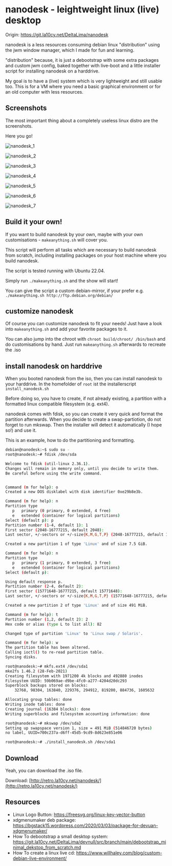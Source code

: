# nanodesk - leightweight linux (live) desktop

Origin: https://git.la10cy.net/DeltaLima/nanodesk

nanodesk is a less resources consuming debian linux "distribution" using the
jwm window manager, which I made for fun and learning.

"distribution" because, it is just a debootstrap with some extra packages and
custom jwm config, baked together with live-boot and a little installer script
for installing nanodesk on a harddrive.

My goal is to have a (live) system which is very lightweight and still usable too.
This is for a VM where you need a basic graphical environment or for an old computer
with less resources.

## Screenshots

The most important thing about a completely useless linux distro are the screenshots.

Here you go!


![nanodesk_1](screenshots/nanodesk_1.png)

![nanodesk_2](screenshots/nanodesk_2.png)

![nanodesk_3](screenshots/nanodesk_3.png)

![nanodesk_4](screenshots/nanodesk_4.png)

![nanodesk_5](screenshots/nanodesk_5.png)

![nanodesk_6](screenshots/nanodesk_6.png)

![nanodesk_7](screenshots/nanodesk_7.png)

## Build it your own!

If you want to build nanodesk by your own, maybe with your own customisations - `makeanything.sh` will cover you.

This script will perform all tasks which are necessary to build nanodesk from scratch, including installing packages on your host machine where you build nanodesk.

The script is tested running with Ubuntu 22.04.

Simply run `./makeanything.sh` and the show will start!

You can give the script a custom debian-mirror, if your prefer e.g. `./makeanything.sh http://ftp.debian.org/debian/`

## customize nanodesk

Of course you can customize nanodesk to fit your needs! Just have a look into `makeanything.sh` and add your favorite packages to it.

You can also jump into the chroot with `chroot build/chroot/ /bin/bash` and do customisations by hand. Just run `makeanything.sh` afterwards to recreate the .iso

## install nanodesk on harddrive

When you booted nanodesk from the iso, then you can install nanodesk to your harddrive. In the homefolder of `root` ist the installerscript `install_nanodesk.sh`

Before doing so, you have to create, if not already existing, a partition with a formatted linux compatible filesystem (e.g. ext4).

nanodesk comes with fdisk, so you can create it very quick and format the partition afterwards. When you decide to create a swap-partiotion, do not forget to run mkswap.
Then the installer will detect it automatically (I hope so!) and use it.

This is an example, how to do the partitioning and formatting.

```bash
debian@nanodesk:~$ sudo su -
root@nanodesk:~# fdisk /dev/sda

Welcome to fdisk (util-linux 2.36.1).
Changes will remain in memory only, until you decide to write them.
Be careful before using the write command.


Command (m for help): o
Created a new DOS disklabel with disk identifier 0xe29b8e3b.

Command (m for help): n
Partition type
   p   primary (0 primary, 0 extended, 4 free)
   e   extended (container for logical partitions)
Select (default p): p
Partition number (1-4, default 1): 1
First sector (2048-16777215, default 2048): 
Last sector, +/-sectors or +/-size{K,M,G,T,P} (2048-16777215, default 16777215): +7700M

Created a new partition 1 of type 'Linux' and of size 7.5 GiB.

Command (m for help): n
Partition type
   p   primary (1 primary, 0 extended, 3 free)
   e   extended (container for logical partitions)
Select (default p): 

Using default response p.
Partition number (2-4, default 2): 
First sector (15771648-16777215, default 15771648): 
Last sector, +/-sectors or +/-size{K,M,G,T,P} (15771648-16777215, default 16777215): 

Created a new partition 2 of type 'Linux' and of size 491 MiB.

Command (m for help): t
Partition number (1,2, default 2): 2
Hex code or alias (type L to list all): 82

Changed type of partition 'Linux' to 'Linux swap / Solaris'.

Command (m for help): w
The partition table has been altered.
Calling ioctl() to re-read partition table.
Syncing disks.

root@nanodesk:~# mkfs.ext4 /dev/sda1
mke2fs 1.46.2 (28-Feb-2021)
Creating filesystem with 1971200 4k blocks and 492880 inodes
Filesystem UUID: 59b069ae-d9be-4fc0-a277-4204d20dc293
Superblock backups stored on blocks: 
	32768, 98304, 163840, 229376, 294912, 819200, 884736, 1605632

Allocating group tables: done                            
Writing inode tables: done                            
Creating journal (16384 blocks): done
Writing superblocks and filesystem accounting information: done 

root@nanodesk:~# mkswap /dev/sda2
Setting up swapspace version 1, size = 491 MiB (514846720 bytes)
no label, UUID=700c237a-d6ff-45d5-9cd9-8d623e851e06

root@nanodesk:~# ./install_nanodesk.sh /dev/sda1
```

## Download

Yeah, you can download the .iso file. 

Download: [http://retro.la10cy.net/nanodesk/](http://retro.la10cy.net/nanodesk/)

## Resources

- Linux Logo Button: https://freesvg.org/linux-key-vector-button
- xdgmenumaker deb package: https://bgstack15.wordpress.com/2020/03/03/package-for-devuan-xdgmenumaker/
- How To debootstrap a small desktop system: https://git.la10cy.net/DeltaLima/devnull/src/branch/main/debootstrap_minimal_dekstop_from_scratch.md
- How To create a linux live cd: https://www.willhaley.com/blog/custom-debian-live-environment/

